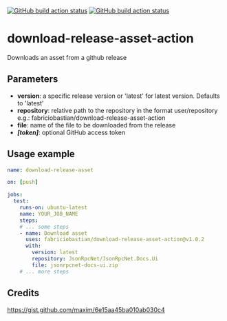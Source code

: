 [![GitHub build action status](https://github.com/fabriciobastian/download-release-asset-action/workflows/test-local/badge.svg)](https://github.com/fabriciobastian/download-release-asset-action/actions)
[![GitHub build action status](https://github.com/fabriciobastian/download-release-asset-action/workflows/test-latest-release/badge.svg)](https://github.com/fabriciobastian/download-release-asset-action/actions)

# download-release-asset-action
Downloads an asset from a github release

## Parameters

- **version**: a specific release version or 'latest' for latest version. Defaults to 'latest'
- **repository**: relative path to the repository in the format user/repository e.g.: fabriciobastian/download-release-asset-action
- **file**: name of the file to be downloaded from the release
- _**[token]**_: optional GitHub access token

## Usage example

```yml
name: download-release-asset

on: [push]

jobs:
  test:
    runs-on: ubuntu-latest
    name: YOUR_JOB_NAME
    steps:
    # ... some steps
    - name: Download asset
      uses: fabriciobastian/download-release-asset-action@v1.0.2
      with:
        version: latest
        repository: JsonRpcNet/JsonRpcNet.Docs.Ui
        file: jsonrpcnet-docs-ui.zip
    # ... more steps
```

## Credits
https://gist.github.com/maxim/6e15aa45ba010ab030c4
